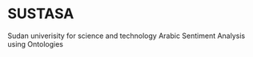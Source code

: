 SUSTASA
=======

Sudan univerisity for science and technology Arabic Sentiment Analysis using Ontologies
